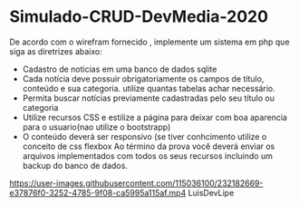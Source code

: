 # Simulado-CRUD-DevMedia-2020

De acordo com o wirefram fornecido , implemente um sistema em php que siga as diretrizes abaixo:
- Cadastro de noticias em uma banco de dados sqlite
- Cada notícia deve possuir obrigatoriamente os campos de título, conteúdo e sua categoria. utilize quantas tabelas achar necessário.
- Permita buscar notícias previamente cadastradas pelo seu título ou categoria
- Utilize recursos CSS e estilize a página para deixar com boa aparencia para o usuario(nao utilize o bootstrapp)
- O conteúdo deverá ser responsivo (se tiver conhcimento utilize o conceito de css flexbox
Ao término da prova você deverá enviar os arquivos implementados com todos os seus recursos incluindo um backup do banco de dados.

https://user-images.githubusercontent.com/115036100/232182669-e37876f0-3252-4785-9f08-ca5995a115af.mp4
LuisDevLipe
